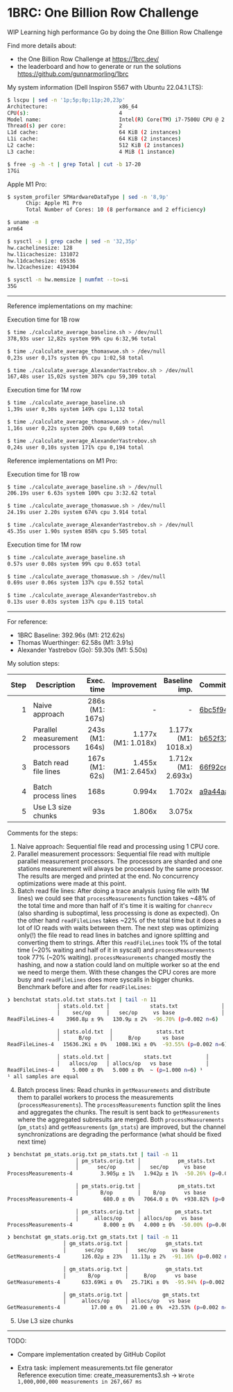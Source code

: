 # 1BRC: One Billion Row Challenge

WIP Learning high performance Go by doing the One Billion Row Challenge

Find more details about:
- the One Billion Row Challenge at https://1brc.dev/  
- the leaderboard and how to generate or run the solutions https://github.com/gunnarmorling/1brc  


My system information (Dell Inspiron 5567 with Ubuntu 22.04.1 LTS):  
```sh
$ lscpu | sed -n '1p;5p;8p;11p;20,23p'
Architecture:                       x86_64
CPU(s):                             4
Model name:                         Intel(R) Core(TM) i7-7500U CPU @ 2.70GHz
Thread(s) per core:                 2
L1d cache:                          64 KiB (2 instances)
L1i cache:                          64 KiB (2 instances)
L2 cache:                           512 KiB (2 instances)
L3 cache:                           4 MiB (1 instance)

$ free -g -h -t | grep Total | cut -b 17-20
17Gi
``` 
  
Apple M1 Pro:
```sh
$ system_profiler SPHardwareDataType | sed -n '8,9p'
      Chip: Apple M1 Pro
      Total Number of Cores: 10 (8 performance and 2 efficiency)

$ uname -m
arm64

$ sysctl -a | grep cache | sed -n '32,35p'
hw.cachelinesize: 128
hw.l1icachesize: 131072
hw.l1dcachesize: 65536
hw.l2cachesize: 4194304

$ sysctl -n hw.memsize | numfmt --to=si
35G
```


---

Reference implementations on my machine:  

Execution time for 1B row
```sh
$ time ./calculate_average_baseline.sh > /dev/null  
378,93s user 12,82s system 99% cpu 6:32,96 total

$ time ./calculate_average_thomaswue.sh > /dev/null  
0,23s user 0,17s system 0% cpu 1:02,58 total

$ time ./calculate_average_AlexanderYastrebov.sh > /dev/null  
167,48s user 15,02s system 307% cpu 59,309 total

```

Execution time for 1M row
```sh
$ time ./calculate_average_baseline.sh  
1,39s user 0,30s system 149% cpu 1,132 total

$ time ./calculate_average_thomaswue.sh > /dev/null  
1,16s user 0,22s system 200% cpu 0,689 total

$ time ./calculate_average_AlexanderYastrebov.sh  
0,24s user 0,10s system 171% cpu 0,194 total

```


Reference implementations on M1 Pro:  

Execution time for 1B row
```sh
$ time ./calculate_average_baseline.sh > /dev/null  
206.19s user 6.63s system 100% cpu 3:32.62 total

$ time ./calculate_average_thomaswue.sh > /dev/null  
24.19s user 2.20s system 674% cpu 3.914 total

$ time ./calculate_average_AlexanderYastrebov.sh > /dev/null  
45.35s user 1.90s system 858% cpu 5.505 total
```

Execution time for 1M row
```sh
$ time ./calculate_average_baseline.sh  
0.57s user 0.08s system 99% cpu 0.653 total

$ time ./calculate_average_thomaswue.sh > /dev/null  
0.69s user 0.06s system 137% cpu 0.552 total

$ time ./calculate_average_AlexanderYastrebov.sh  
0.13s user 0.03s system 137% cpu 0.115 total
```


---

For reference:
- 1BRC Baseline: 392.96s (M1: 212.62s)
- Thomas Wuerthinger: 62.58s (M1: 3.91s)
- Alexander Yastrebov (Go): 59.30s (M1: 5.50s)

My solution steps:

| Step | Description                     | Exec. time          | Improvement             | Baseline imp.           | Commit                                                                                                  |
|-----:|---------------------------------|--------------------:|------------------------:|------------------------:|:--------------------------------------------------------------------------------------------------------|
| 1    | Naive approach                  | 286s<br/>(M1: 167s) | -                       | -                       | [6bc5f94](https://github.com/domahidizoltan/1brc/blob/6bc5f9461f976b00b7b5dd02277c7196521d7c31/main.go) |
| 2    | Parallel measurement processors | 243s<br/>(M1: 164s) | 1.177x<br/>(M1: 1.018x) | 1.177x<br/>(M1: 1018.x) | [b652f32](https://github.com/domahidizoltan/1brc/blob/b652f3292ec34aabdddaea0ba60a6bd29502ea2e/main.go) |
| 3    | Batch read file lines           | 167s<br/>(M1: 62s)  | 1.455x<br/>(M1: 2.645x) | 1.712x<br/>(M1: 2.693x) | [66f92ce](https://github.com/domahidizoltan/1brc/blob/66f92cea28d2dbc908f55ea45aca4587cbd74ced/main.go) |  |
| 4    | Batch process lines             | 168s                | 0.994x                  | 1.702x                  | [a9a44aa](https://github.com/domahidizoltan/1brc/blob/a9a44aa33c9ad5519db61a221375edf5eb961844/main.go) |
| 5    | Use L3 size chunks              | 93s                 | 1.806x                  | 3.075x                  |                                                                                                         |

Comments for the steps:  
  1. Naive approach: Sequential file read and processing using 1 CPU core.  
  2. Parallel measurement processors: Sequential file read with multiple parallel measurement processors. The processors are sharded and one stations measurement will always be processed by the same processor. The results are merged and printed at the end. No concurrency optimizations were made at this point.  
  3. Batch read file lines: After doing a trace analysis (using file with 1M lines) we could see that `processMeasurements` function takes ~48% of the total time and more than half of it's time it is waiting for `chanrecv` (also sharding is suboptimal, less processing is done as expected). On the other hand `readFileLines` takes ~22% of the total time but it does a lot of IO reads with waits between them. The next step was optimizing only(!) the file read to read lines in batches and ignore splitting and converting them to strings. After this `readFileLines` took 1% of the total time (~20% waiting and half of it in syscall) and `processMeasurements` took 77% (~20% waiting). `processMeasurements` changed mostly the hashing, and now a station could land on multiple worker so at the end we need to merge them. With these changes the CPU cores are more busy and `readFileLines` does more syscalls in bigger chunks.
  Benchmark before and after for `readFileLines`:
```sh
❯ benchstat stats.old.txt stats.txt | tail -n 11
                │ stats.old.txt │             stats.txt              │
                │    sec/op     │   sec/op     vs base               │
ReadFileLines-4    3960.8µ ± 9%   130.9µ ± 2%  -96.70% (p=0.002 n=6)

                │ stats.old.txt  │              stats.txt               │
                │      B/op      │     B/op       vs base               │
ReadFileLines-4   15636.2Ki ± 0%   1008.1Ki ± 0%  -93.55% (p=0.002 n=6)

                │ stats.old.txt │           stats.txt           │
                │   allocs/op   │ allocs/op   vs base           │
ReadFileLines-4      5.000 ± 0%   5.000 ± 0%  ~ (p=1.000 n=6) ¹
¹ all samples are equal
```
  4. Batch process lines: Read chunks in `getMeasurements` and distribute them to parallel workers to process the measurements (`processMeasurements`). The `processMeasurements` function split the lines and aggregates the chunks. The result is sent back to `getMeasurements` where the aggregated subresults are merged. Both `processMeasurements` (`pm_stats`) and `getMeasurements` (`gm_stats`) are improved, but the channel synchronizations are degrading the performance (what should be fixed next time)
```sh
❯ benchstat pm_stats.orig.txt pm_stats.txt | tail -n 11
                      │ pm_stats.orig.txt │            pm_stats.txt            │
                      │      sec/op       │   sec/op     vs base               │
ProcessMeasurements-4         3.905µ ± 1%   1.942µ ± 1%  -50.26% (p=0.002 n=6)

                      │ pm_stats.orig.txt │            pm_stats.txt             │
                      │       B/op        │    B/op      vs base                │
ProcessMeasurements-4          680.0 ± 0%   7064.0 ± 0%  +938.82% (p=0.002 n=6)

                      │ pm_stats.orig.txt │           pm_stats.txt            │
                      │     allocs/op     │ allocs/op   vs base               │
ProcessMeasurements-4          8.000 ± 0%   4.000 ± 0%  -50.00% (p=0.002 n=6)
```

```sh
❯ benchstat gm_stats.orig.txt gm_stats.txt | tail -n 11
                  │ gm_stats.orig.txt │            gm_stats.txt            │
                  │      sec/op       │   sec/op     vs base               │
GetMeasurements-4       126.02µ ± 23%   11.13µ ± 2%  -91.16% (p=0.002 n=6)

                  │ gm_stats.orig.txt │            gm_stats.txt             │
                  │       B/op        │     B/op      vs base               │
GetMeasurements-4       633.69Ki ± 0%   25.71Ki ± 0%  -95.94% (p=0.002 n=6)

                  │ gm_stats.orig.txt │           gm_stats.txt            │
                  │     allocs/op     │ allocs/op   vs base               │
GetMeasurements-4          17.00 ± 0%   21.00 ± 0%  +23.53% (p=0.002 n=6)
```
  5. Use L3 size chunks 
---

TODO:
- Compare implementation created by GitHub Copilot

- Extra task: implement measurements.txt file generator  
Reference execution time: create_measurements3.sh -> `Wrote 1,000,000,000 measurements in 267,667 ms`
